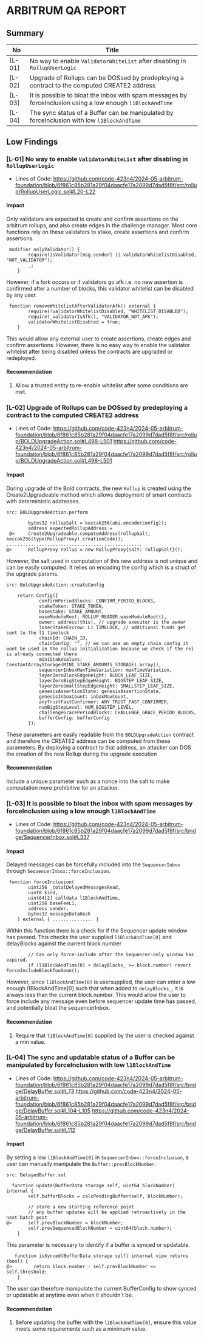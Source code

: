 # ARBITRUM QA REPORT

## Summary

| No | Title |
| --- | --- |
| [L-01] | No way to enable `ValidatorWhiteList` after disabling in `RollupUserLogic` |
| [L-02] | Upgrade of Rollups can be DOSsed by predeploying a contract to the computed CREATE2 address  |
| [L-03] | It is possible to bloat the inbox with spam messages by forceInclusion using a low enough `l1BlockAndTime` |
| [L-04] | The sync status of a Buffer can be manipulated by forceInclusion with low `l1BlockAndTime` |

## Low Findings

### [L-01]  No way to enable `ValidatorWhiteList` after disabling in `RollupUserLogic`

- Lines of Code: https://github.com/code-423n4/2024-05-arbitrum-foundation/blob/6f861c85b281a29f04daacfe17a2099d7dad5f8f/src/rollup/RollupUserLogic.sol#L20-L22
#### Impact
Only validators are expected to create and confirm assertions on the arbitrum rollups, and also create edges in the challenge manager. Most core functions rely on these validators to stake, create assertions and confirm assertions. 
```
 modifier onlyValidator() {
        require(isValidator[msg.sender] || validatorWhitelistDisabled, "NOT_VALIDATOR");
        _;
    }
```
However, if a fork occurs or if validators go afk i.e. no new assertion is confirmed after a number of blocks, this validator whitelist can be disabled by any user.
```
 function removeWhitelistAfterValidatorAfk() external {
        require(!validatorWhitelistDisabled, "WHITELIST_DISABLED");
        require(_validatorIsAfk(), "VALIDATOR_NOT_AFK");
        validatorWhitelistDisabled = true;
    }
```
This would allow any external user to create assertions, create edges and confirm assertions. However, there is no easy way to enable the validator whitelist after being disabled unless the contracts are upgraded or redeployed.

#### Recommendation
1. Allow a trusted entity to re-enable whitelist after some conditions are met.

### [L-02] Upgrade of Rollups can be DOSsed by predeploying a contract to the computed CREATE2 address 

- Lines of Code: https://github.com/code-423n4/2024-05-arbitrum-foundation/blob/6f861c85b281a29f04daacfe17a2099d7dad5f8f/src/rollup/BOLDUpgradeAction.sol#L498-L501
https://github.com/code-423n4/2024-05-arbitrum-foundation/blob/6f861c85b281a29f04daacfe17a2099d7dad5f8f/src/rollup/BOLDUpgradeAction.sol#L498-L501

#### Impact
During upgrade of the Bold contracts, the new `Rollup` is created using the Create2Upgradeable method which allows deployment of smart contracts with deterministic addresses. 
```
src: BOLDUpgradeAction.perform

        bytes32 rollupSalt = keccak256(abi.encode(config));
        address expectedRollupAddress =
 @>     Create2Upgradeable.computeAddress(rollupSalt, keccak256(type(RollupProxy).creationCode));
..................................................
@>      RollupProxy rollup = new RollupProxy{salt: rollupSalt}();
```
However, the salt used in computation of this new address is not unique and can be easily computed. It relies on encoding the config which is a struct of the upgrade params.
```
src: BoldUpgradeAction::createConfig

    return Config({
            confirmPeriodBlocks: CONFIRM_PERIOD_BLOCKS,
            stakeToken: STAKE_TOKEN,
            baseStake: STAKE_AMOUNT,
            wasmModuleRoot: ROLLUP_READER.wasmModuleRoot(),
            owner: address(this), // upgrade executor is the owner
            loserStakeEscrow: L1_TIMELOCK, // additional funds get sent to the l1 timelock
            chainId: CHAIN_ID,
            chainConfig: "", // we can use an empty chain config it wont be used in the rollup initialization because we check if the rei is already connected there
            miniStakeValues: ConstantArrayStorage(MINI_STAKE_AMOUNTS_STORAGE).array(),
            sequencerInboxMaxTimeVariation: maxTimeVariation,
            layerZeroBlockEdgeHeight: BLOCK_LEAF_SIZE,
            layerZeroBigStepEdgeHeight: BIGSTEP_LEAF_SIZE,
            layerZeroSmallStepEdgeHeight: SMALLSTEP_LEAF_SIZE,
            genesisAssertionState: genesisAssertionState,
            genesisInboxCount: inboxMaxCount,
            anyTrustFastConfirmer: ANY_TRUST_FAST_CONFIRMER,
            numBigStepLevel: NUM_BIGSTEP_LEVEL,
            challengeGracePeriodBlocks: CHALLENGE_GRACE_PERIOD_BLOCKS,
            bufferConfig: bufferConfig
        });
```
These parameters are easily readable from the `BOLDUpgradeAction` contract and therefore the CREATE2 address can be computed from these parameters. 
By deploying a contract to that address, an attacker can DOS the creation of the new Rollup during the upgrade execution

#### Recommendation
Include a unique parameter such as a nonce into the salt to make computation more  prohibitive for an attacker.

### [L-03]  It is possible to bloat the inbox with spam messages by forceInclusion using a low enough `l1BlockAndTime`

- Lines of Code: https://github.com/code-423n4/2024-05-arbitrum-foundation/blob/6f861c85b281a29f04daacfe17a2099d7dad5f8f/src/bridge/SequencerInbox.sol#L337

#### Impact
Delayed messages can be forcefully included into the `SequencerInbox` through `SequencerInbox::forceInclusion`.

```
 function forceInclusion(
        uint256 _totalDelayedMessagesRead,
        uint8 kind,
        uint64[2] calldata l1BlockAndTime,
        uint256 baseFeeL1,
        address sender,
        bytes32 messageDataHash
    ) external { ............... }
```
Within this function there is a check for if the Sequencer update window has passed. This checks the user supplied `l1BlockAndTime[0]` and delayBlocks against the current block.number
```
        // Can only force-include after the Sequencer-only window has expired.
        if (l1BlockAndTime[0] + delayBlocks_ >= block.number) revert ForceIncludeBlockTooSoon();
```

However, since `l1BlockAndTime[0]` is usersupplied, the user can enter a low enough l1BlockAndTime[0] such that when  added to `delayBlocks_`, it is always less than the current block.number. 
This would allow the user to force include any message even before sequencer update time has passed, and potentially bloat the sequencerInbox.

#### Recommendation
1. Require that `l1BlockAndTime[0]` supplied by the user is checked against a min value.

### [L-04] The sync and updatable status of a Buffer can be manipulated by forceInclusion with low `l1BlockAndTime` 

- Lines of Code:  https://github.com/code-423n4/2024-05-arbitrum-foundation/blob/6f861c85b281a29f04daacfe17a2099d7dad5f8f/src/bridge/DelayBuffer.sol#L73
https://github.com/code-423n4/2024-05-arbitrum-foundation/blob/6f861c85b281a29f04daacfe17a2099d7dad5f8f/src/bridge/DelayBuffer.sol#L104-L105
https://github.com/code-423n4/2024-05-arbitrum-foundation/blob/6f861c85b281a29f04daacfe17a2099d7dad5f8f/src/bridge/DelayBuffer.sol#L112

#### Impact
By setting a low `l1BlockAndTime[0]` in `SequencerInbox::forceInclusion`, a user can manually manipulate the `Buffer::prevBlockNumber`. 

```
src: DelayedBuffer.sol

  function update(BufferData storage self, uint64 blockNumber) internal {
        self.bufferBlocks = calcPendingBuffer(self, blockNumber);

        // store a new starting reference point
        // any buffer updates will be applied retroactively in the next batch post
@>      self.prevBlockNumber = blockNumber;
        self.prevSequencedBlockNumber = uint64(block.number);
    }

```
This parameter is necessary to identify if a buffer is synced or updatable. 

```
   function isSynced(BufferData storage self) internal view returns (bool) {
@>        return block.number - self.prevBlockNumber <= self.threshold;
    }

```
The user can therefore manipulate the current BufferConfig to show synced or updatable at anytime even when it shouldn't be. 

#### Recommendation
1. Before updating the buffer with the `l1BlockAndTime[0]`, ensure this value meets some requirements such as a minimum value. 
